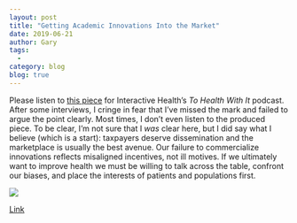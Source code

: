 ```yaml
---
layout: post
title: "Getting Academic Innovations Into the Market"
date: 2019-06-21
author: Gary
tags:
  - 
category: blog
blog: true
---
```


Please listen to [this piece](https://www.interactivehealthinc.com/wp-content/uploads/2019/06/Podcast-B2B-Thumbnails-003-final-final.jpg) for Interactive Health’s *To Health With It* podcast. After some interviews, I cringe in fear that I’ve missed the mark and failed to argue the point clearly. Most times, I don’t even listen to the produced piece. To be clear, I’m not sure that I *was* clear here, but I did say what I believe (which is a start): taxpayers deserve dissemination and the marketplace is usually the best avenue. Our failure to commercialize innovations reflects misaligned incentives, not ill motives. If we ultimately want to improve health we must be willing to talk across the table, confront our biases, and place the interests of patients and populations first. 

![](https://www.interactivehealthinc.com/wp-content/uploads/2019/06/Podcast-B2B-Thumbnails-003-final-final.jpg)

[Link](https://www.interactivehealthinc.com/overcoming-hurdles-from-academic-research-to-market-solutions/)